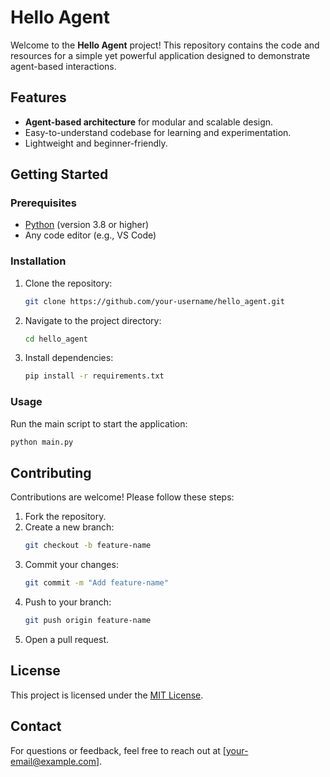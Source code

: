 # Hello Agent

Welcome to the **Hello Agent** project! This repository contains the code and resources for a simple yet powerful application designed to demonstrate agent-based interactions.

## Features

- **Agent-based architecture** for modular and scalable design.
- Easy-to-understand codebase for learning and experimentation.
- Lightweight and beginner-friendly.

## Getting Started

### Prerequisites

- [Python](https://www.python.org/downloads/) (version 3.8 or higher)
- Any code editor (e.g., VS Code)

### Installation

1. Clone the repository:
    ```bash
    git clone https://github.com/your-username/hello_agent.git
    ```
2. Navigate to the project directory:
    ```bash
    cd hello_agent
    ```
3. Install dependencies:
    ```bash
    pip install -r requirements.txt
    ```

### Usage

Run the main script to start the application:
```bash
python main.py
```

## Contributing

Contributions are welcome! Please follow these steps:

1. Fork the repository.
2. Create a new branch:
    ```bash
    git checkout -b feature-name
    ```
3. Commit your changes:
    ```bash
    git commit -m "Add feature-name"
    ```
4. Push to your branch:
    ```bash
    git push origin feature-name
    ```
5. Open a pull request.

## License

This project is licensed under the [MIT License](LICENSE).

## Contact

For questions or feedback, feel free to reach out at [your-email@example.com].
